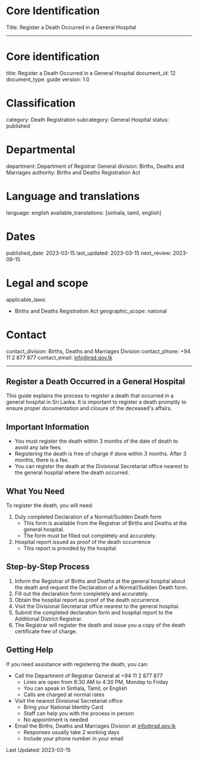 # Core Identification
Title: Register a Death Occurred in a General Hospital

---
# Core identification
title: Register a Death Occurred in a General Hospital
document_id: 12
document_type: guide
version: 1.0

# Classification
category: Death Registration
subcategory: General Hospital
status: published

# Departmental
department: Department of Registrar General
division: Births, Deaths and Marriages
authority: Births and Deaths Registration Act

# Language and translations
language: english
available_translations: [sinhala, tamil, english]

# Dates
published_date: 2023-03-15
last_updated: 2023-03-15
next_review: 2023-09-15

# Legal and scope
applicable_laws:
 - Births and Deaths Registration Act
geographic_scope: national

# Contact
contact_division: Births, Deaths and Marriages Division
contact_phone: +94 11 2 877 877
contact_email: info@rgd.gov.lk

---

## Register a Death Occurred in a General Hospital

This guide explains the process to register a death that occurred in a general hospital in Sri Lanka. It is important to register a death promptly to ensure proper documentation and closure of the deceased's affairs.

## Important Information

- You must register the death within 3 months of the date of death to avoid any late fees.
- Registering the death is free of charge if done within 3 months. After 3 months, there is a fee.
- You can register the death at the Divisional Secretariat office nearest to the general hospital where the death occurred.

## What You Need

To register the death, you will need:

1. Duly completed Declaration of a Normal/Sudden Death form
   - This form is available from the Registrar of Births and Deaths at the general hospital.
   - The form must be filled out completely and accurately.
2. Hospital report issued as proof of the death occurrence
   - This report is provided by the hospital.

## Step-by-Step Process

1. Inform the Registrar of Births and Deaths at the general hospital about the death and request the Declaration of a Normal/Sudden Death form.
2. Fill out the declaration form completely and accurately.
3. Obtain the hospital report as proof of the death occurrence.
4. Visit the Divisional Secretariat office nearest to the general hospital.
5. Submit the completed declaration form and hospital report to the Additional District Registrar.
6. The Registrar will register the death and issue you a copy of the death certificate free of charge.

## Getting Help

If you need assistance with registering the death, you can:

- Call the Department of Registrar General at +94 11 2 877 877
  - Lines are open from 8:30 AM to 4:30 PM, Monday to Friday
  - You can speak in Sinhala, Tamil, or English
  - Calls are charged at normal rates
- Visit the nearest Divisional Secretariat office
  - Bring your National Identity Card
  - Staff can help you with the process in person
  - No appointment is needed
- Email the Births, Deaths and Marriages Division at info@rgd.gov.lk
  - Responses usually take 2 working days
  - Include your phone number in your email

Last Updated: 2023-03-15